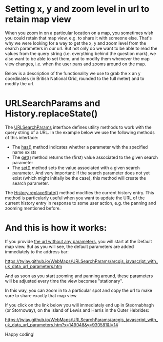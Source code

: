 # Setting x, y and zoom level in url to retain map view

When you zoom in on a particular location on a map, you sometimes wish you could retain that map view, e.g. to share it with someone else. That's why we were looking for a way to get the x, y and zoom level from the search parameters in our url. But not only do we want to be able to read the values from the query string (i.e. everything behind the question mark), we also want to be able to set them, and to modify them whenever the map view changes, i.e. when the user pans and zooms around on the map.

Below is a description of the functionality we use to grab the x an y coordinates (in British National Grid, rounded to the full meter) and to modify the url.

# URLSearchParams and History.replaceState()

The [URLSearchParams](https://developer.mozilla.org/en-US/docs/Web/API/URLSearchParams) interface defines utility methods to work with the query string of a URL. In the example below we use the following methods of this interface:

  * The [has()](https://developer.mozilla.org/en-US/docs/Web/API/URLSearchParams/has) method indicates whether a parameter with the specified name exists
  * The [get()](https://developer.mozilla.org/en-US/docs/Web/API/URLSearchParams/get) method returns the (first) value associated to the given search parameter
  * The [set()](https://developer.mozilla.org/en-US/docs/Web/API/URLSearchParams/set) method sets the value associated with a given search parameter. And very important: if the search parameter does not yet exist (which might initially be the case), this method will create the search parameter.

The [History.replaceState()](https://developer.mozilla.org/en-US/docs/Web/API/History/replaceState) method modifies the current history entry. This method is particularly useful when you want to update the URL of the current history entry in response to some user action, e.g. the panning and zooming mentioned before.

# And this is how it works:

If you provide [the url without any parameters](https://twiav.github.io/WebMaps/URLSearchParams/arcgis_javascript_with_uk_data_url_parameters.htm), you will start at the Default map view. But as you will see, the default parameters are added immediately to the address bar:

https://twiav.github.io/WebMaps/URLSearchParams/arcgis_javascript_with_uk_data_url_parameters.htm

And as soon as you start zooming and panning around, these parameters will be adjusted every time the view becomes "stationary".

In this way, you can zoom in to a particular spot and copy the url to make sure to share exactly that map view.

If you click on the link below you will immediately end up in Steòrnabhagh  (or Stornoway), on the island of Lewis and Harris in the Outer Hebrides:

https://twiav.github.io/WebMaps/URLSearchParams/arcgis_javascript_with_uk_data_url_parameters.htm?x=149048&y=930581&l=14

Happy coding!

